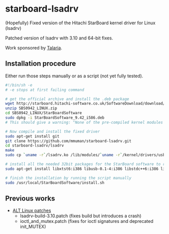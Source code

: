 starboard-lsadrv
================

(Hopefully) Fixed version of the Hitachi StarBoard kernel driver for Linux (lsadrv)

Patched version of lsadrv with 3.10 and 64-bit fixes.

Work sponsored by [Talaria](http://www.talaria.fr/).

Installation procedure
----------------------

Either run those steps manually or as a script (not yet fully tested).

```sh
#!/bin/sh -e
# -e stops at first failing command

# get the official archive and install the .deb package
wget http://starboard.hitachi-software.co.uk/SoftwareDownload/download/Linux/SBS0942_LINUX.zip
unzip SBS0942_LINUX.zip
cd SBS0942_LINUX/StarBoardSoftware
sudo dpkg -i StarBoardSoftware_9.42_i586.deb
# This should give a warning: "None of the pre-compiled kernel modules seems to be compatible with your operating system."

# Now compile and install the fixed driver
sudo apt-get install git
git clone https://github.com/mmuman/starboard-lsadrv.git
cd starboard-lsadrv/lsadrv
make
sudo cp `uname -r`/lsadrv.ko /lib/modules/`uname -r`/kernel/drivers/usb/input/

# install all the needed 32bit packages for the StarBoard software to run
sudo apt-get install libxtst6:i386 libusb-0.1-4:i386 libstdc++6:i386 libfreetype6:i386 libsm6:i386 libglib2.0-0:i386 libxrender1:i386 libfontconfig1:i386 libqtgui4:i386

# finish the installation by running the script manually
sudo /usr/local/StarBoardSoftware/install.sh
```

Previous works
--------------

* [ALT Linux patches](http://packages.altlinux.org/en/Sisyphus/srpms/kernel-modules-lsadrv-std-pae)
    * lsadrv-build-3.10.patch (fixes build but introduces a crash)
    * ioctl_and_mutex.patch (fixes for ioctl signatures and deprecated init_MUTEX)
